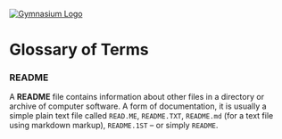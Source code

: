 [![Gymnasium Logo](https://gymnasium.github.io/Glossary/img/gymnasium-logo-ko.svg)](https://thegymnasium.com)

# Glossary of Terms

### README

A **README** file contains information about other files in a directory or archive of computer software. A form of documentation, it is usually a simple plain text file called `READ.ME`, `README.TXT`, `README.md` (for a text file using markdown markup), `README.1ST` – or simply `README`.
